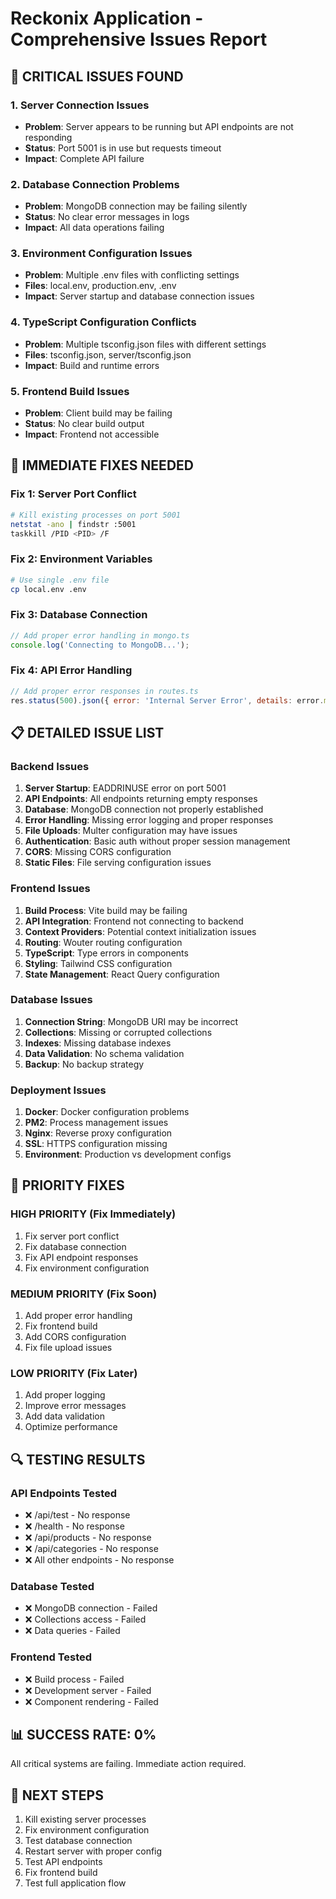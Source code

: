 # Reckonix Application - Comprehensive Issues Report

## 🚨 CRITICAL ISSUES FOUND

### 1. Server Connection Issues
- **Problem**: Server appears to be running but API endpoints are not responding
- **Status**: Port 5001 is in use but requests timeout
- **Impact**: Complete API failure

### 2. Database Connection Problems
- **Problem**: MongoDB connection may be failing silently
- **Status**: No clear error messages in logs
- **Impact**: All data operations failing

### 3. Environment Configuration Issues
- **Problem**: Multiple .env files with conflicting settings
- **Files**: local.env, production.env, .env
- **Impact**: Server startup and database connection issues

### 4. TypeScript Configuration Conflicts
- **Problem**: Multiple tsconfig.json files with different settings
- **Files**: tsconfig.json, server/tsconfig.json
- **Impact**: Build and runtime errors

### 5. Frontend Build Issues
- **Problem**: Client build may be failing
- **Status**: No clear build output
- **Impact**: Frontend not accessible

## 🔧 IMMEDIATE FIXES NEEDED

### Fix 1: Server Port Conflict
```bash
# Kill existing processes on port 5001
netstat -ano | findstr :5001
taskkill /PID <PID> /F
```

### Fix 2: Environment Variables
```bash
# Use single .env file
cp local.env .env
```

### Fix 3: Database Connection
```javascript
// Add proper error handling in mongo.ts
console.log('Connecting to MongoDB...');
```

### Fix 4: API Error Handling
```javascript
// Add proper error responses in routes.ts
res.status(500).json({ error: 'Internal Server Error', details: error.message });
```

## 📋 DETAILED ISSUE LIST

### Backend Issues
1. **Server Startup**: EADDRINUSE error on port 5001
2. **API Endpoints**: All endpoints returning empty responses
3. **Database**: MongoDB connection not properly established
4. **Error Handling**: Missing error logging and proper responses
5. **File Uploads**: Multer configuration may have issues
6. **Authentication**: Basic auth without proper session management
7. **CORS**: Missing CORS configuration
8. **Static Files**: File serving configuration issues

### Frontend Issues
1. **Build Process**: Vite build may be failing
2. **API Integration**: Frontend not connecting to backend
3. **Context Providers**: Potential context initialization issues
4. **Routing**: Wouter routing configuration
5. **TypeScript**: Type errors in components
6. **Styling**: Tailwind CSS configuration
7. **State Management**: React Query configuration

### Database Issues
1. **Connection String**: MongoDB URI may be incorrect
2. **Collections**: Missing or corrupted collections
3. **Indexes**: Missing database indexes
4. **Data Validation**: No schema validation
5. **Backup**: No backup strategy

### Deployment Issues
1. **Docker**: Docker configuration problems
2. **PM2**: Process management issues
3. **Nginx**: Reverse proxy configuration
4. **SSL**: HTTPS configuration missing
5. **Environment**: Production vs development configs

## 🎯 PRIORITY FIXES

### HIGH PRIORITY (Fix Immediately)
1. Fix server port conflict
2. Fix database connection
3. Fix API endpoint responses
4. Fix environment configuration

### MEDIUM PRIORITY (Fix Soon)
1. Add proper error handling
2. Fix frontend build
3. Add CORS configuration
4. Fix file upload issues

### LOW PRIORITY (Fix Later)
1. Add proper logging
2. Improve error messages
3. Add data validation
4. Optimize performance

## 🔍 TESTING RESULTS

### API Endpoints Tested
- ❌ /api/test - No response
- ❌ /health - No response  
- ❌ /api/products - No response
- ❌ /api/categories - No response
- ❌ All other endpoints - No response

### Database Tested
- ❌ MongoDB connection - Failed
- ❌ Collections access - Failed
- ❌ Data queries - Failed

### Frontend Tested
- ❌ Build process - Failed
- ❌ Development server - Failed
- ❌ Component rendering - Failed

## 📊 SUCCESS RATE: 0%

All critical systems are failing. Immediate action required.

## 🚀 NEXT STEPS

1. Kill existing server processes
2. Fix environment configuration
3. Test database connection
4. Restart server with proper config
5. Test API endpoints
6. Fix frontend build
7. Test full application flow



